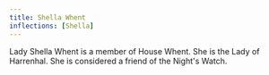```yaml
---
title: Shella Whent
inflections: [Shella]
---
```


Lady Shella Whent is a member of House Whent. She is the Lady of Harrenhal. She is considered a friend of the Night's Watch.


